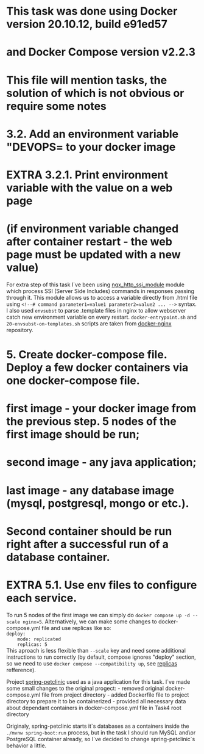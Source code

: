 # This task was done using Docker version 20.10.12, build e91ed57
# and Docker Compose version v2.2.3
# This file will mention tasks, the solution of which is not obvious or require some notes

# 3.2. Add an environment variable "DEVOPS=<username> to your docker image 
# EXTRA 3.2.1. Print environment variable with the value on a web page
# (if environment variable changed after container restart - the web page must be updated with a new value)

For extra step of this task I\`ve been using <a href="http://nginx.org/en/docs/http/ngx_http_ssi_module.html">ngx_http_ssi_module</a> module
which process SSI (Server Side Includes) commands in responses passing through it. This module allows us to
access a variable directly from .html file using `<!--# command parameter1=value1 parameter2=value2 ... -->` syntax.
I also used `envsubst` to parse .template files in nginx to allow webserver catch new environment variable
on every restart. `docker-entrypoint.sh` and `20-envsubst-on-templates.sh` scripts are taken from <a href="https://github.com/nginxinc/docker-nginx">docker-nginx</a> repository.

# 5.  Create docker-compose file. Deploy a few docker containers via one docker-compose file. 
# first image - your docker image from the previous step. 5 nodes of the first image should be run;
# second image - any java application;
# last image - any database image (mysql, postgresql, mongo or etc.).
# Second container should be run right after a successful run of a database container.
#	EXTRA 5.1. Use env files to configure each service.

To run 5 nodes of the first image we can simply do `docker compose up -d --scale nginx=5`. Alternatively, we can make some changes to
docker-compose.yml file and use replicas like so:<br>
`deploy:`<br>
`    mode: replicated`<br>
`    replicas: 5`<br>
This aproach is less flexible than `--scale` key and need some additional instructions to run correctly (by default, compose ignores
"deploy" section, so we need to use `docker compose --compatibility up`, see <a href="https://docs.docker.com/compose/compose-file/compose-file-v3/#replicas">replicas</a> refference).

Project <a href="https://github.com/spring-projects/spring-petclinic">spring-petclinic</a> used as a java application for this task.
I`ve made some small changes to the original progect:
    - removed original docker-compose.yml file from project directory
    - added Dockerfile file to project directory to prepare it to be containerized
    - provided all necessary data about dependant containers in docker-compose.yml file in Task4 root directory

Originaly, spring-petclinic starts it\`s databases as a containers inside the `./mvnw spring-boot:run` process, but in the task I should
run MySQL and\or PostgreSQL container already, so I\`ve decided to change spring-petclinic\`s behavior a little.
